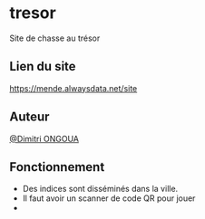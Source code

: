 # tresor
Site de chasse au trésor

## Lien du site
https://mende.alwaysdata.net/site

## Auteur
[@Dimitri ONGOUA](https://twitter.com/DimitriOngoua)

## Fonctionnement
- Des indices sont disséminés dans la ville.
- Il faut avoir un scanner de code QR pour jouer
- 
